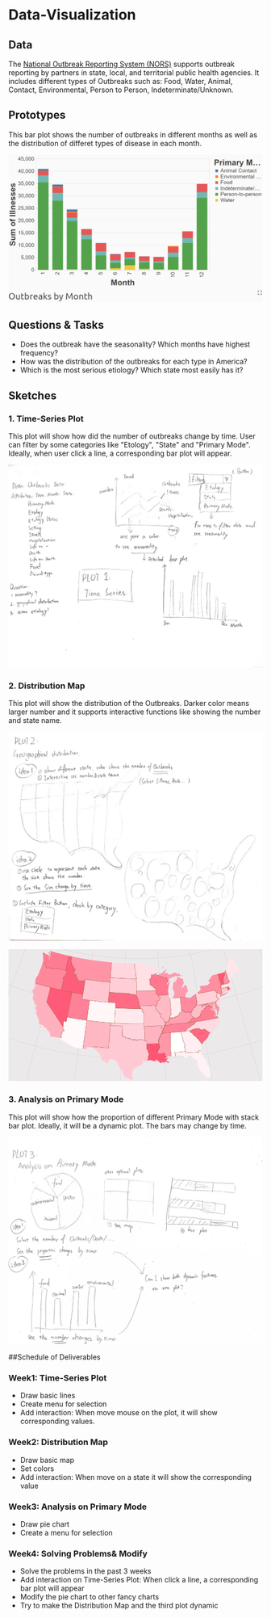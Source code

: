 # Data-Visualization

## Data
The [National Outbreak Reporting System (NORS)](https://www.cdc.gov/nors/) supports outbreak reporting by partners in state, local, and territorial public health agencies.
It includes different types of Outbreaks such as: Food, Water, Animal, Contact, Environmental, Person to Person, Indeterminate/Unknown.

## Prototypes

This bar plot shows the number of outbreaks in different months as well as the distribution of differet types of disease in each month.

![image](https://github.com/ReinaFeng/Data-Visualization/blob/master/pic/Annotation%202019-09-26%20221928.png)

## Questions & Tasks
* Does the outbreak have the seasonality? Which months have highest frequency?
* How was the distribution of the outbreaks for each type in America?
* Which is the most serious etiology? Which state most easily has it?

## Sketches
### 1. Time-Series Plot
This plot will show how did the number of outbreaks change by time. User can filter by some categories like "Etology", "State" and "Primary Mode". Ideally, when user click a line, a corresponding bar plot will appear.

![image](https://github.com/ReinaFeng/Data-Visualization/blob/master/pic/WeChat%20Image_20190907140520.jpg)

### 2. Distribution Map
This plot will show the distribution of the Outbreaks. Darker color means larger number and it supports interactive functions like showing the number and state name.

![image](https://github.com/ReinaFeng/Data-Visualization/blob/master/pic/WeChat%20Image_20190907140530.jpg)

![image](https://github.com/ReinaFeng/Data-Visualization/blob/master/pic/Annotation%202019-10-17%20211444.png)
### 3. Analysis on Primary Mode
This plot will show how the proportion of different Primary Mode with stack bar plot. Ideally, it will be a dynamic plot. The bars may change by time.

![image](https://github.com/ReinaFeng/Data-Visualization/blob/master/pic/WeChat%20Image_20190907140537.jpg)

##Schedule of Deliverables

### Week1: Time-Series Plot
* Draw basic lines
* Create menu for selection
* Add interaction: When move mouse on the plot, it will show corresponding values.

### Week2: Distribution Map
* Draw basic map
* Set colors
* Add interaction: When move on a state it will show the corresponding value

### Week3: Analysis on Primary Mode
* Draw pie chart
* Create a menu for selection

### Week4: Solving Problems& Modify
* Solve the problems in the past 3 weeks
* Add interaction on Time-Series Plot: When click a line, a corresponding bar plot will appear
* Modify the pie chart to other fancy charts
* Try to make the Distribution Map and the third plot dynamic


